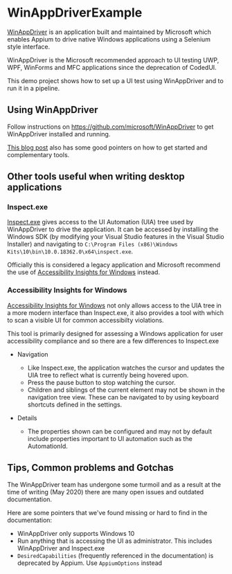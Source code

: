 # WinAppDriverExample

[WinAppDriver](https://github.com/microsoft/WinAppDriver) is an application built and maintained by Microsoft which enables Appium to drive native Windows applications using a Selenium style interface.

WinAppDriver is the Microsoft recommended approach to UI testing UWP, WPF, WinForms and MFC applications since the deprecation of CodedUI.

This demo project shows how to set up a UI test using WinAppDriver and to run it in a pipeline.

## Using WinAppDriver

Follow instructions on <https://github.com/microsoft/WinAppDriver> to get WinAppDriver installed and running.

[This blog post](https://techcommunity.microsoft.com/t5/testingspot-blog/winappdriver-and-desktop-ui-test-automation/ba-p/1124543) also has some good pointers on how to get started and complementary tools.

## Other tools useful when writing desktop applications

### Inspect.exe

[Inspect.exe](https://docs.microsoft.com/en-us/windows/win32/winauto/inspect-objects) gives access to the UI Automation (UIA) tree used by WinAppDriver to drive the application. It can be accessed by installing the Windows SDK (by modifying your Visual Studio features in the Visual Studio Installer) and navigating to `C:\Program Files (x86)\Windows Kits\10\bin\10.0.18362.0\x64\inspect.exe`.

Officially this is considered a legacy application and Microsoft recommend the use of [Accessibility Insights for Windows](https://accessibilityinsights.io/docs/en/windows/overview) instead.

### Accessibility Insights for Windows

[Accessibility Insights for Windows](https://accessibilityinsights.io/docs/en/windows/overview) not only allows access to the UIA tree in a more modern interface than Inspect.exe, it also provides a tool with which to scan a visible UI for common accessibilty violations.

This tool is primarily designed for assessing a Windows application for user accessibility compliance and so there are a few differences to Inspect.exe

* Navigation
  * Like Inspect.exe, the application watches the cursor and updates the UIA tree to reflect what is currently being hovered upon.
  * Press the pause button to stop watching the cursor.
  * Children and siblings of the current element may not be shown in the navigation tree view. These can be navigated to by using keyboard shortcuts defined in the settings.

* Details
  * The properties shown can be configured and may not by default include properties important to UI automation such as the AutomationId.

## Tips, Common problems and Gotchas

The WinAppDriver team has undergone some turmoil and as a result at the time of writing (May 2020) there are many open issues and outdated documentation.

Here are some pointers that we've found missing or hard to find in the documentation:

* WinAppDriver only supports Windows 10
* Run anything that is accessing the UI as administrator. This includes WinAppDriver and Inspect.exe
* `DesiredCapabilities` (frequently referenced in the documentation) is deprecated by Appium. Use `AppiumOptions` instead
